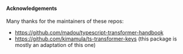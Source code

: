 

#### Acknowledgements
Many thanks for the maintainers of these repos:
  - https://github.com/madou/typescript-transformer-handbook
  - https://github.com/kimamula/ts-transformer-keys (this package is mostly an adaptation of this one)

